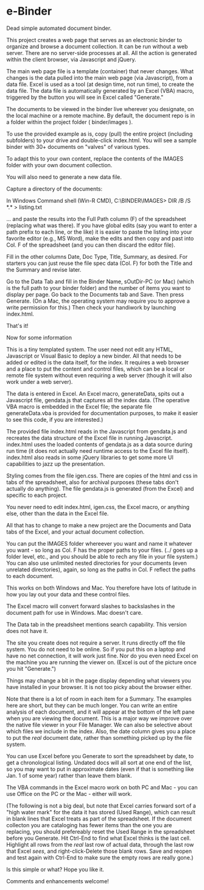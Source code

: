 # e-Binder
Dead simple automated document binder.

This project creates a web page that serves as an electronic binder to organize and browse a document collection. It can be run without a web server. There are no server-side processes at all. All the action is generated within the client browser, via Javascript and jQuery.

The main web page file is a template (container) that never changes. What changes is the data pulled into the main web page (via Javascript), from a data file. Excel is used as a tool (at design time, not run time), to create the data file.  The data file is automatically generated by an Excel (VBA) macro, triggered by the button you will see in Excel called "Generate." 

The documents to be viewed in the binder live wherever you designate, on the local machine or a remote machine. By default, the document repo is in a folder within the project folder ( binder/images ).

To use the provided example as is, copy (pull) the entire project (including subfolders) to your drive and double-click index.html.
You will see a sample binder with 30+ documents on "valves" of various types.

To adapt this to your own content, replace the contents of the IMAGES folder with your own document collection.

You will also need to generate a new data file. 

Capture a directory of the documents:

In Windows Command shell (Win-R CMD), C:\BINDER\IMAGES\> DIR /B /S \*.\* > listing.txt

 ... and paste the results into the Full Path column (F) of the spreadsheet (replacing what was there). If you have global edits (say you want to enter a path prefix to each line, or the like) it is easier to paste the listing into your favorite editor (e.g., MS Word), make the edits and then copy and past into Col. F of the spreadsheet (and you can then discard the editor file).
 
Fill in the other columns Date, Doc Type, Title, Summary, as desired. For starters you can just reuse the file spec data (Col. F) for both the Title and the Summary and revise later.

Go to the Data Tab and fill in the Binder Name, sOutDir-PC (or Mac) (which is the full path to your binder folder) and the number of items you want to display per page.
Go back to the Documents tab and Save. Then press Generate. (On a Mac, the operating system may require you to approve a write permission for this.)
Then check your handiwork by launching index.html.

That's it!

Now for some information

This is a tiny templated system. The user need not edit any HTML, Javascript or Visual Basic to deploy a new binder. All that needs to be added or edited is the data itself, for the index. It requires a web browser and a place to put the content and control files, which can be a local or remote file system without even requiring a web server (though it will also work under a web server).

The data is entered in Excel. An Excel macro, generateData, spits out a Javascript file, gendata.js that captures all the index data. (The operative VBA macro is embedded in the Excel file; the separate file generateData.vba is provided for documentation purposes, to make it easier to see this code, if you are interested.)

The provided file index.html reads in the Javascript from gendata.js and recreates the data structure of the Excel file in running Javascript. index.html uses the loaded contents of gendata.js as a data source during run time (it does not actually need runtime access to the Excel file itself). index.html also reads in some jQuery libraries to get some more UI capabilities to jazz up the presentation.

Styling comes from the file igen.css. There are copies of the html and css in tabs of the spreadsheet, also for archival purposes (these tabs don't actually do anything). The file gendata.js is generated (from the Excel) and specific to each project. 

You never need to edit index.html, igen.css, the Excel macro, or anything else, other than the data in the Excel file.

All that has to change to make a new project are the Documents and Data tabs of the Excel, and your actual document collection.

You can put the IMAGES folder whereever you want and name it whatever you want - so long as Col. F has the proper paths to your files.
(../ goes up a folder level, etc., and you should be able to rech any file in your file system.) You can also use unlimited nested directories for your documents (even unrelated directories), again, so long as the paths in Col. F reflect the paths to each document.

This works on both Windows and Mac. You therefore have lots of latitude in how you lay out your data and these control files.

The Excel macro will convert forward slashes to backslashes in the document path for use in Windows. Mac doesn't care.

The Data tab in the preadsheet mentions search capability. This version does not have it.

The site you create does not require a server. It runs directly off the file system. You do not need to be online. 
So if you put this on a laptop and have no net connection, it will work just fine. Nor do you even need Excel on the machine you are running the viewer on. (Excel is out of the picture once you hit "Generate.")

Things may change a bit in the page display depending what viewers you have installed in your browser. It is not too picky about the browser either.

Note that there is a lot of room in each item for a Summary. The examples here are short, but they can be much longer. You can write an entire analysis of each document, and it will appear at the bottom of the left pane when you are viewing the document. This is a major way we improve over the native file viewer in your File Manager. We can also be selective about which files we include in the index. Also, the date column gives you a place to put the *real* document date, rather than something picked up by the file system.

You can use Excel before you Generate to sort the spreadsheet by date, to get a chronological listing. Undated docs will all sort at one end of the list, so you may want to put in approximate dates (even if that is something like Jan. 1 of some year) rather than leave them blank.

The VBA commands in the Excel macro work on both PC and Mac - you can use Office on the PC or the Mac - either will work.

(The following is not a big deal, but note that Excel carries forward sort of a "high water mark" for the data it has stored (Used Range), which can result in blank lines that Excel treats as part of the spreadsheet. If the document collecton you are cataloging has fewer items than the one you are replacing, you should prefereably reset the Used Range in the spreadsheet before you Generate. Hit Ctrl-End to find what Excel thinks is the last cell. Highlight all rows from the *real* last row of actual data, through the last row that Excel *sees*, and right-click-Delete those blank rows. Save and reopen and test again with Ctrl-End to make sure the empty rows are really gone.)

Is this simple or what? Hope you like it.

Comments and enhancements welcome!
